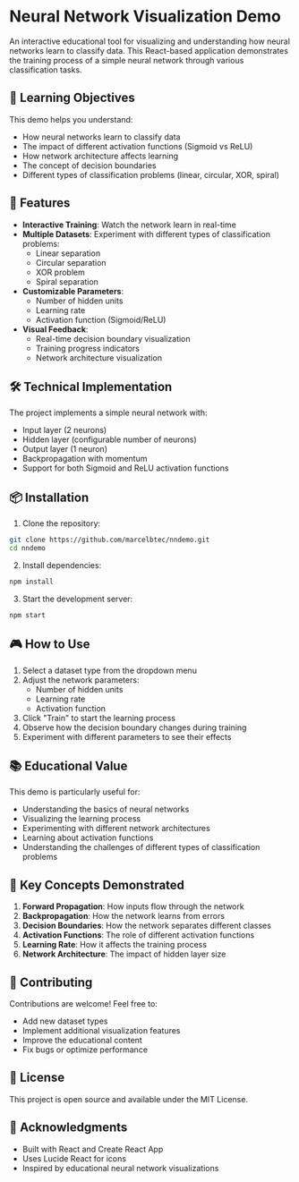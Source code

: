 # Neural Network Visualization Demo

An interactive educational tool for visualizing and understanding how neural networks learn to classify data. This React-based application demonstrates the training process of a simple neural network through various classification tasks.

## 🎯 Learning Objectives

This demo helps you understand:
- How neural networks learn to classify data
- The impact of different activation functions (Sigmoid vs ReLU)
- How network architecture affects learning
- The concept of decision boundaries
- Different types of classification problems (linear, circular, XOR, spiral)

## 🚀 Features

- **Interactive Training**: Watch the network learn in real-time
- **Multiple Datasets**: Experiment with different types of classification problems:
  - Linear separation
  - Circular separation
  - XOR problem
  - Spiral separation
- **Customizable Parameters**:
  - Number of hidden units
  - Learning rate
  - Activation function (Sigmoid/ReLU)
- **Visual Feedback**:
  - Real-time decision boundary visualization
  - Training progress indicators
  - Network architecture visualization

## 🛠️ Technical Implementation

The project implements a simple neural network with:
- Input layer (2 neurons)
- Hidden layer (configurable number of neurons)
- Output layer (1 neuron)
- Backpropagation with momentum
- Support for both Sigmoid and ReLU activation functions

## 📦 Installation

1. Clone the repository:
```bash
git clone https://github.com/marcelbtec/nndemo.git
cd nndemo
```

2. Install dependencies:
```bash
npm install
```

3. Start the development server:
```bash
npm start
```

## 🎮 How to Use

1. Select a dataset type from the dropdown menu
2. Adjust the network parameters:
   - Number of hidden units
   - Learning rate
   - Activation function
3. Click "Train" to start the learning process
4. Observe how the decision boundary changes during training
5. Experiment with different parameters to see their effects

## 📚 Educational Value

This demo is particularly useful for:
- Understanding the basics of neural networks
- Visualizing the learning process
- Experimenting with different network architectures
- Learning about activation functions
- Understanding the challenges of different types of classification problems

## 🧠 Key Concepts Demonstrated

1. **Forward Propagation**: How inputs flow through the network
2. **Backpropagation**: How the network learns from errors
3. **Decision Boundaries**: How the network separates different classes
4. **Activation Functions**: The role of different activation functions
5. **Learning Rate**: How it affects the training process
6. **Network Architecture**: The impact of hidden layer size

## 🤝 Contributing

Contributions are welcome! Feel free to:
- Add new dataset types
- Implement additional visualization features
- Improve the educational content
- Fix bugs or optimize performance

## 📝 License

This project is open source and available under the MIT License.

## 🙏 Acknowledgments

- Built with React and Create React App
- Uses Lucide React for icons
- Inspired by educational neural network visualizations
